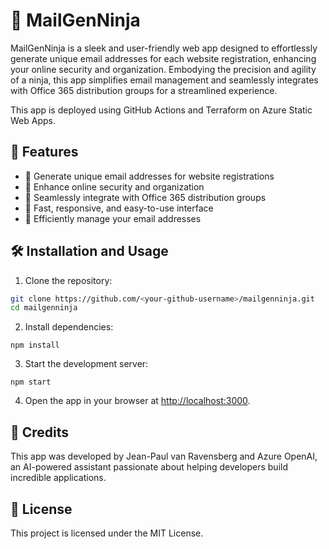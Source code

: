 # 💌 MailGenNinja  
  
MailGenNinja is a sleek and user-friendly web app designed to effortlessly generate unique email addresses for each website registration, enhancing your online security and organization. Embodying the precision and agility of a ninja, this app simplifies email management and seamlessly integrates with Office 365 distribution groups for a streamlined experience.
  
This app is deployed using GitHub Actions and Terraform on Azure Static Web Apps.  
  
## 🌟 Features  
  
- 📧 Generate unique email addresses for website registrations  
- 🔐 Enhance online security and organization  
- 🔄 Seamlessly integrate with Office 365 distribution groups  
- 🚀 Fast, responsive, and easy-to-use interface  
- 📂 Efficiently manage your email addresses  

## 🛠️ Installation and Usage  
  
1. Clone the repository:  

```bash  
git clone https://github.com/<your-github-username>/mailgenninja.git  
cd mailgenninja  
```

2. Install dependencies:

`npm install`

3. Start the development server:

`npm start`

4. Open the app in your browser at <http://localhost:3000>.

## 🙌 Credits

This app was developed by Jean-Paul van Ravensberg and Azure OpenAI, an AI-powered assistant passionate about helping developers build incredible applications.

## 📄 License

This project is licensed under the MIT License.
